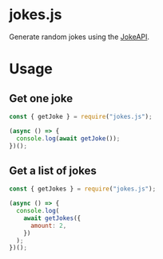 # jokes.js

Generate random jokes using the [JokeAPI](https://jokeapi.dev).

# Usage

## Get one joke

```js
const { getJoke } = require("jokes.js");

(async () => {
  console.log(await getJoke());
})();
```

## Get a list of jokes

```js
const { getJokes } = require("jokes.js");

(async () => {
  console.log(
    await getJokes({
      amount: 2,
    })
  );
})();
```
